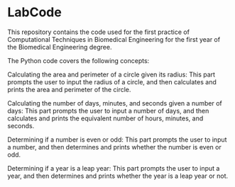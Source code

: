 # LabCode
This repository contains the code used for the first practice of Computational Techniques in Biomedical Engineering for the first year of the Biomedical Engineering degree.

The Python code covers the following concepts:

Calculating the area and perimeter of a circle given its radius: This part prompts the user to input the radius of a circle, and then calculates and prints the area and perimeter of the circle.

Calculating the number of days, minutes, and seconds given a number of days: This part prompts the user to input a number of days, and then calculates and prints the equivalent number of hours, minutes, and seconds.

Determining if a number is even or odd: This part prompts the user to input a number, and then determines and prints whether the number is even or odd.

Determining if a year is a leap year: This part prompts the user to input a year, and then determines and prints whether the year is a leap year or not.

